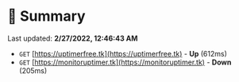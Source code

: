 # 📖 Summary
Last updated: **2/27/2022, 12:46:43 AM**

- `GET` [https://uptimerfree.tk](https://uptimerfree.tk) - **Up** (612ms)
- `GET` [https://monitoruptimer.tk](https://monitoruptimer.tk) - **Down** (205ms)
